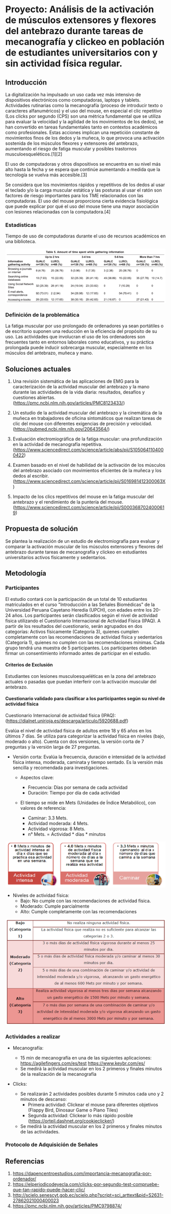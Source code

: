 # **Proyecto: Análisis de la activación de músculos extensores y flexores del antebrazo durante tareas de mecanografía y clickeo en población de estudiantes universitarios con y sin actividad física regular.**

## **Introducción**
La digitalización ha impulsado un uso cada vez más intensivo de dispositivos electrónicos como computadoras, laptops y tablets. Actividades rutinarias como la mecanografía (proceso de introducir texto o caracteres alfanuméricos) y el uso del mouse, en especial el clic repetitivo (Los clicks por segundo (CPS) son una métrica fundamental que se utiliza para evaluar la velocidad y la agilidad de los movimientos de los dedos), se han convertido en tareas fundamentales tanto en contextos académicos como profesionales. Estas acciones implican una repetición constante de movimientos finos de los dedos y la muñeca, lo que provoca una activación sostenida de los músculos flexores y extensores del antebrazo, aumentando el riesgo de fatiga muscular y posibles trastornos musculoesqueléticos.[1][2]

El uso de computadoras y otros dispositivos se encuentra en su nivel más alto hasta la fecha y se espera que continúe aumentando a medida que la tecnología se vuelva más accesible.[3]

Se considera que los movimientos rápidos y repetitivos de los dedos al usar el teclado y/o la carga muscular estática y las posturas al usar el ratón son factores de riesgo importantes para los TME relacionados con las computadoras. El uso del mouse proporciona cierta evidencia fisiológica que puede explicar por qué el uso del mouse tiene una mayor asociación con lesiones relacionadas con la computadora.[4]

### **Estadísticas**
Tiempo de uso de computadoras durante el uso de recursos académicos en una biblioteca.

![](imagenes/img_1.png)

### **Definición de la problemática**
La fatiga muscular por uso prolongado de ordenadores ya sean portátiles o de escritorio suponen una reducción en la eficiencia del propósito de su uso. Las actividades que involucran el uso de los ordenadores son frecuentes tanto en entornos laborales como educativos, y su práctica prolongada puede inducir sobrecarga muscular, especialmente en los músculos del antebrazo, muñeca y mano.

## **Soluciones actuales**

1. Una revisión sistemática de las aplicaciones de EMG para la caracterización de la actividad muscular del antebrazo y la mano durante las actividades de la vida diaria: resultados, desafíos y cuestiones abiertas. (https://pmc.ncbi.nlm.nih.gov/articles/PMC8123433/)

2. Un estudio de la actividad muscular del antebrazo y la cinemática de la muñeca en trabajadores de oficina sintomáticos que realizan tareas de clic del mouse con diferentes exigencias de precisión y velocidad. (https://pubmed.ncbi.nlm.nih.gov/20643564/)

3. Evaluación electromiográfica de la fatiga muscular: una profundización en la actividad de mecanografía repetitiva. (https://www.sciencedirect.com/science/article/abs/pii/S1050641104000422)

4. Examen basado en el nivel de habilidad de la activación de los músculos del antebrazo asociado con movimientos eficientes de la muñeca y los dedos al escribir. (https://www.sciencedirect.com/science/article/pii/S016981412300063X)

5. Impacto de los clics repetitivos del mouse en la fatiga muscular del antebrazo y el rendimiento de la puntería del mouse. (https://www.sciencedirect.com/science/article/pii/S0003687024000619)

## **Propuesta de solución**
Se plantea la realización de un estudio de electromiografía para evaluar y comparar la activación muscular de los músculos extensores y flexores del antebrazo durante tareas de mecanografía y clickeo en estudiantes universitarios activos físicamente y sedentarios.

## **Metodología**
### **Participantes**
El estudio contará con la participación de un total de 10 estudiantes matriculados en el curso "Introducción a las Señales Biomédicas" de la Universidad Peruana Cayetano Heredia (UPCH), con edades entre los 20-24 años. Los participantes serán clasificados según el nivel de actividad física utilizando el Cuestionario Internacional de Actividad Física (IPAQ). A partir de los resultados del cuestionario, serán agrupados en dos categorías: Activos físicamente (Categoría 3), quienes cumplen completamente con las recomendaciones de actividad física y sedentarios (Categoría 1), quienes no cumplen con las recomendaciones mínimas. Cada grupo tendrá una muestra de 5 participantes. 
Los participantes deberán firmar un consentimiento informado antes de participar en el estudio.

#### **Criterios de Exclusión**
Estudiantes con lesiones musculoesqueléticas en la zona del antebrazo actuales o pasadas que puedan interferir con la activación muscular del antebrazo.

#### **Cuestionario validado para clasificar a los participantes según su nivel de actividad física**

Cuestionario Internacional de actividad física (IPAQ): (https://dialnet.unirioja.es/descarga/articulo/5920688.pdf)

Evalúa el nivel de actividad física de adultos entre 18 y 65 años en los últimos 7 días. Se utiliza para categorizar la actividad física en niveles (bajo, moderado o alto). Cuenta con dos versiones, la versión corta de 7 preguntas y la versión larga de 27 preguntas.

- Versión corta: Evalúa la frecuencia, duración e intensidad de la actividad física intensa, moderada, caminata y tiempo sentado. Es la versión más sencilla y recomendada para investigaciones.
  - Aspectos clave:
    - Frecuencia: Días por semana de cada actividad
    - Duración: Tiempo por día de cada actividad
  
  - El tiempo se mide en Mets (Unidades de Índice Metabólico), con valores de referencia:
    - Caminar: 3.3 Mets.
    - Actividad moderada: 4 Mets.
    - Actividad vigorosa: 8 Mets.
    - n° Mets. = Actividad * días * minutos 

![](imagenes/img_2.png)

  - Niveles de actividad física:
    - Bajo: No cumple con las recomendaciones de actividad física.
    - Moderado: Cumple parcialmente
    - Alto: Cumple completamente con las recomendaciones

![](imagenes/img_3.png)

### **Actividades a realizar**

- Mecanografía:
  - 15 min de mecanografía en una de las siguientes aplicaciones: https://agilefingers.com/es/test
  https://www.keybr.com/es/ 
  - Se medirá la actividad muscular en los 2 primeros y finales minutos de la realización de la mecanografía

- Clicks:
  - Se realizarán 2 actividades posibles durante 5 minutos cada uno y 2 minutos de descanso:
    - Primera actividad: Clickear el mouse para diferentes objetivos (Flappy Bird, Dinosaur Game o Piano Tiles)
    - Segunda actividad:  Clickear lo más rápido posible (https://orteil.dashnet.org/cookieclicker/) 
  - Se medirá la actividad muscular en los 2 primeros y finales minutos de las actividades.


### **Protocolo de Adquisición de Señales**

## **Referencias**

1. https://dapencentroestudios.com/importancia-mecanografia-por-ordenador/
2. https://elperiodicodeyecla.com/clicks-por-segundo-test-compruebe-que-tan-rapido-puede-hacer-clic/
3. http://scielo.senescyt.gob.ec/scielo.php?script=sci_arttext&pid=S2631-27862021000400023
4. https://pmc.ncbi.nlm.nih.gov/articles/PMC9798874/
